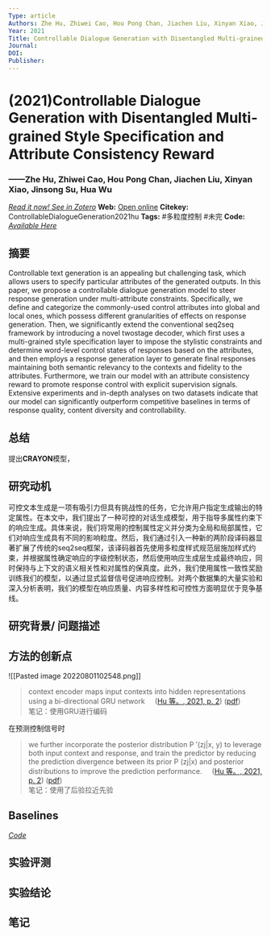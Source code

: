 ```yaml
---
Type: article
Authors: Zhe Hu, Zhiwei Cao, Hou Pong Chan, Jiachen Liu, Xinyan Xiao, Jinsong Su, Hua Wu
Year: 2021
Title: Controllable Dialogue Generation with Disentangled Multi-grained Style Speciﬁcation and Attribute Consistency Reward
Journal: 
DOI: 
Publisher: 
---
```


#  (2021)Controllable Dialogue Generation with Disentangled Multi-grained Style Speciﬁcation and Attribute Consistency Reward
###                  ——Zhe Hu, Zhiwei Cao, Hou Pong Chan, Jiachen Liu, Xinyan Xiao, Jinsong Su, Hua Wu
[*Read it now! See in Zotero*](zotero://select/items/@ControllableDialogueGeneration2021hu)
**Web:** [Open online]()
**Citekey:** ControllableDialogueGeneration2021hu
**Tags:** #多粒度控制 #未完
**Code:** [*Available Here*]()


## 摘要
Controllable text generation is an appealing but challenging task, which allows users to specify particular attributes of the generated outputs. In this paper, we propose a controllable dialogue generation model to steer response generation under multi-attribute constraints. Specifically, we define and categorize the commonly-used control attributes into global and local ones, which possess different granularities of effects on response generation. Then, we significantly extend the conventional seq2seq framework by introducing a novel twostage decoder, which first uses a multi-grained style specification layer to impose the stylistic constraints and determine word-level control states of responses based on the attributes, and then employs a response generation layer to generate final responses maintaining both semantic relevancy to the contexts and fidelity to the attributes. Furthermore, we train our model with an attribute consistency reward to promote response control with explicit supervision signals. Extensive experiments and in-depth analyses on two datasets indicate that our model can significantly outperform competitive baselines in terms of response quality, content diversity and controllability.

## 总结
提出**CRAYON**模型，
  
## 研究动机
可控文本生成是一项有吸引力但具有挑战性的任务，它允许用户指定生成输出的特定属性。在本文中，我们提出了一种可控的对话生成模型，用于指导多属性约束下的响应生成。具体来说，我们将常用的控制属性定义并分类为全局和局部属性，它们对响应生成具有不同的影响粒度。然后，我们通过引入一种新的两阶段译码器显著扩展了传统的seq2seq框架，该译码器首先使用多粒度样式规范层施加样式约束，并根据属性确定响应的字级控制状态，然后使用响应生成层生成最终响应，同时保持与上下文的语义相关性和对属性的保真度。此外，我们使用属性一致性奖励训练我们的模型，以通过显式监督信号促进响应控制。对两个数据集的大量实验和深入分析表明，我们的模型在响应质量、内容多样性和可控性方面明显优于竞争基线。

## 研究背景/ 问题描述


## 方法的创新点
![[Pasted image 20220801102548.png]]

> context encoder maps input contexts into hidden representations using a bi-directional GRU network     ([Hu 等。, 2021, p. 2](zotero://select/library/items/LS93FPAL)) ([pdf](zotero://open-pdf/library/items/35B44ZFB?page=2&annotation=CQX5ZTL3))  
> 笔记：使用GRU进行编码

在预测控制信号时
> we further incorporate the posterior distribution P ′(zj|x, y) to leverage both input context and response, and train the predictor by reducing the prediction divergence between its prior P (zj|x) and posterior distributions to improve the prediction performance.     ([Hu 等。, 2021, p. 2](zotero://select/library/items/LS93FPAL)) ([pdf](zotero://open-pdf/library/items/35B44ZFB?page=2&annotation=SU5499DH))  
> 笔记：使用了后验拉近先验

## Baselines
[]()       [*Code*]()
> 

## 实验评测


## 实验结论


## 笔记
